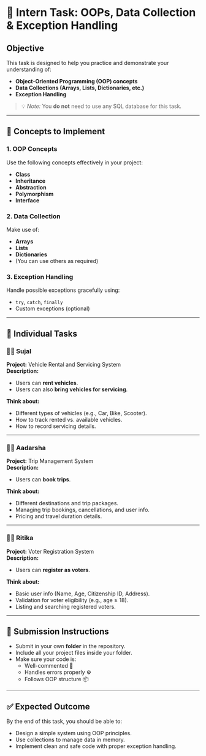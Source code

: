 # 🚀 Intern Task: OOPs, Data Collection & Exception Handling

## **Objective**
This task is designed to help you practice and demonstrate your understanding of:
- **Object-Oriented Programming (OOP) concepts**
- **Data Collections (Arrays, Lists, Dictionaries, etc.)**
- **Exception Handling**

> 💡 *Note:* You **do not** need to use any SQL database for this task.

---

## 🧩 Concepts to Implement

### **1. OOP Concepts**
Use the following concepts effectively in your project:
- **Class**
- **Inheritance**
- **Abstraction**
- **Polymorphism**
- **Interface**

### **2. Data Collection**
Make use of:
- **Arrays**
- **Lists**
- **Dictionaries**
- (You can use others as required)

### **3. Exception Handling**
Handle possible exceptions gracefully using:
- `try`, `catch`, `finally`
- Custom exceptions (optional)

---

## 🧠 Individual Tasks

### **👨‍💻 Sujal**
**Project:** Vehicle Rental and Servicing System  
**Description:**
- Users can **rent vehicles**.  
- Users can also **bring vehicles for servicing**.  

**Think about:**
- Different types of vehicles (e.g., Car, Bike, Scooter).  
- How to track rented vs. available vehicles.  
- How to record servicing details.  

---

### **👨‍💻 Aadarsha**
**Project:** Trip Management System  
**Description:**
- Users can **book trips**.  

**Think about:**
- Different destinations and trip packages.  
- Managing trip bookings, cancellations, and user info.  
- Pricing and travel duration details.  

---

### **👩‍💻 Ritika**
**Project:** Voter Registration System  
**Description:**
- Users can **register as voters**.  

**Think about:**
- Basic user info (Name, Age, Citizenship ID, Address).  
- Validation for voter eligibility (e.g., age ≥ 18).  
- Listing and searching registered voters.  

---

## 🧰 Submission Instructions
- Submit in your own **folder** in the repository.  
- Include all your project files inside your folder.  
- Make sure your code is:
  - Well-commented 💬  
  - Handles errors properly ⚙️  
  - Follows OOP structure 📦  

---

## ✅ Expected Outcome
By the end of this task, you should be able to:
- Design a simple system using OOP principles.  
- Use collections to manage data in memory.  
- Implement clean and safe code with proper exception handling.  